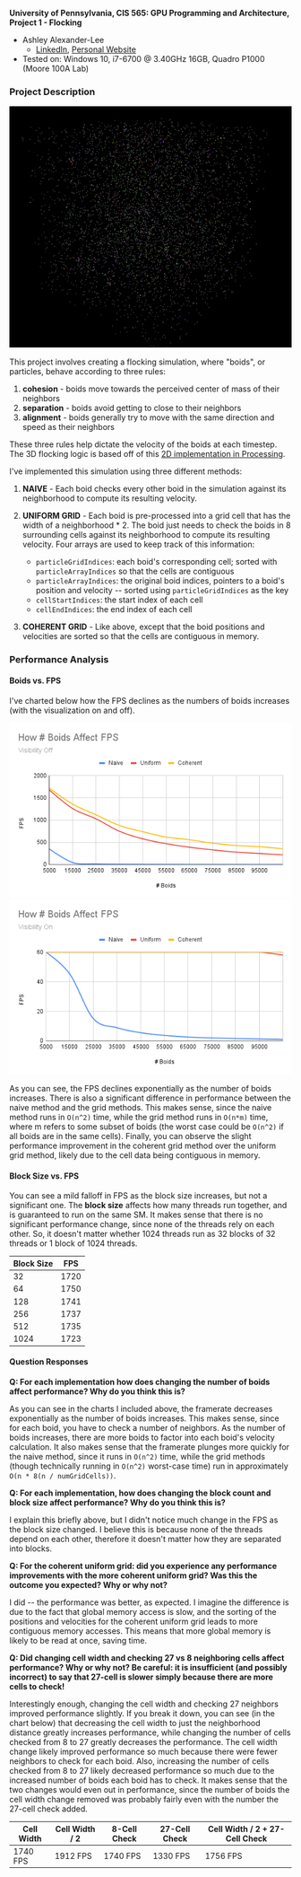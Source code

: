 **University of Pennsylvania, CIS 565: GPU Programming and Architecture,
Project 1 - Flocking**

* Ashley Alexander-Lee
  * [LinkedIn](linkedin.com/in/asalexanderlee), [Personal Website](https://asalexanderlee.myportfolio.com/)
* Tested on: Windows 10, i7-6700 @ 3.40GHz 16GB, Quadro P1000 (Moore 100A Lab)

### Project Description

![Flocking Simulation GIF](/images/coherent.gif)

This project involves creating a flocking simulation, where "boids", or particles, behave according to three rules:

1. **cohesion** - boids move towards the perceived center of mass of their neighbors
2. **separation** - boids avoid getting to close to their neighbors
3. **alignment** - boids generally try to move with the same direction and speed as their neighbors

These three rules help dictate the velocity of the boids at each timestep. The 3D flocking logic is based off of this [2D implementation in Processing](http://studio.sketchpad.cc/sp/pad/view/ro.9cbgCRcgbPOI6/rev.23). 

I've implemented this simulation using three different methods:

1. **NAIVE** - Each boid checks every other boid in the simulation against its neighborhood to compute its resulting velocity.

2. **UNIFORM GRID** - Each boid is pre-processed into a grid cell that has the width of a neighborhood * 2. The boid just needs to check the boids in 8 surrounding cells against its neighborhood to compute its resulting velocity. Four arrays are used to keep track of this information:
   * `particleGridIndices`: each boid's corresponding cell; sorted with `particleArrayIndices` so that the cells are contiguous
   * `particleArrayIndices`: the original boid indices, pointers to a boid's position and velocity -- sorted using `particleGridIndices` as the key
   * `cellStartIndices`: the start index of each cell
   * `cellEndIndices`: the end index of each cell

3. **COHERENT GRID** - Like above, except that the boid positions and velocities are sorted so that the cells are contiguous in memory. 

### Performance Analysis

#### Boids vs. FPS
I've charted below how the FPS declines as the numbers of boids increases (with the visualization on and off).

![How Boids Affect FPS](/images/howBoidsAffectFPS1.png)
![How Boids Affect FPS](/images/howBoidsAffectFPS2.png)

As you can see, the FPS declines exponentially as the number of boids increases. There is also a significant difference in performance between the naive method and the grid methods. This makes sense, since the naive method runs in `O(n^2)` time, while the grid method runs in `O(n*m)` time, where m refers to some subset of boids (the worst case could be `O(n^2)` if all boids are in the same cells). Finally, you can observe the slight performance improvement in the coherent grid method over the uniform grid method, likely due to the cell data being contiguous in memory. 

#### Block Size vs. FPS
You can see a mild falloff in FPS as the block size increases, but not a significant one. The **block size** affects how many threads run together, and is guaranteed to run on the same SM. It makes sense that there is no significant performance change, since none of the threads rely on each other. So, it doesn't matter whether 1024 threads run as 32 blocks of 32 threads or 1 block of 1024 threads.

| Block Size | FPS |
| ---------- |---- |
| 32 | 1720 |
| 64 | 1750 |
| 128 | 1741 |
| 256 | 1737 |
| 512 | 1735 |
| 1024 | 1723 |

#### Question Responses

**Q: For each implementation how does changing the number of boids affect performance? Why do you think this is?**

As you can see in the charts I included above, the framerate decreases exponentially as the number of boids increases. This makes sense, since for each boid, you have to check a number of neighbors. As the number of boids increases, there are more boids to factor into each boid's velocity calculation. It also makes sense that the framerate plunges more quickly for the naive method, since it runs in `O(n^2)` time, while the grid methods (though technically running in `O(n^2)` worst-case time) run in approximately `O(n * 8(n / numGridCells))`. 

**Q: For each implementation, how does changing the block count and block size affect performance? Why do you think this is?**

I explain this briefly above, but I didn't notice much change in the FPS as the block size changed. I believe this is because none of the threads depend on each other, therefore it doesn't matter how they are separated into blocks. 

**Q: For the coherent uniform grid: did you experience any performance improvements with the more coherent uniform grid? Was this the outcome you expected? Why or why not?**

I did -- the performance was better, as expected. I imagine the difference is due to the fact that global memory access is slow, and the sorting of the positions and velocities for the coherent uniform grid leads to more contiguous memory accesses. This means that more global memory is likely to be read at once, saving time.

**Q: Did changing cell width and checking 27 vs 8 neighboring cells affect performance? Why or why not? Be careful: it is insufficient (and possibly incorrect) to say that 27-cell is slower simply because there are more cells to check!**

Interestingly enough, changing the cell width and checking 27 neighbors improved performance slightly. If you break it down, you can see (in the chart below) that decreasing the cell width to just the neighborhood distance greatly increases performance, while changing the number of cells checked from 8 to 27 greatly decreases the performance. The cell width change likely improved performance so much because there were fewer neighbors to check for each boid. Also, increasing the number of cells checked from 8 to 27 likely decreased performance so much due to the increased number of boids each boid has to check. It makes sense that the two changes would even out in performance, since the number of boids the cell width change removed was probably fairly even with the number the 27-cell check added.

| Cell Width | Cell Width / 2 | 8-Cell Check | 27-Cell Check | Cell Width / 2 + 27-Cell Check |
| ---------- | -------------- | ------------ | ------------- | ------------------------------ |
| 1740 FPS   | 1912 FPS       | 1740 FPS     | 1330 FPS      | 1756 FPS                       |
